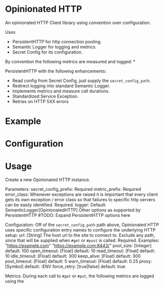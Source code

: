 # Opinionated HTTP

An opinionated HTTP Client library using convention over configuration.

Uses
* PersistentHTTP for http connection pooling.
* Semantic Logger for logging and metrics.
* Secret Config for its configuration.

By convention the following metrics are measured and logged:
*

PersistentHTTP with the following enhancements:
* Read config from Secret Config, just supply the `secret_config_path`.
* Redirect logging into standard Semantic Logger.
* Implements metrics and measure call durations.
* Standardized Service Exception.
* Retries on HTTP 5XX errors

# Example

# Configuration

# Usage

Create a new Opinionated HTTP instance.

Parameters:
  secret_config_prefix:
    Required
  metric_prefix:
    Required
  error_class:
    Whenever exceptions are raised it is important that every client gets its own exception / error class
    so that failures to specific http servers can be easily identified.
    Required.
  logger:
    Default: SemanticLogger[OpinionatedHTTP]
  Other options as supported by PersistentHTTP
  #TODO: Expand PersistentHTTP options here

Configuration:
   Off of the `secret_config_path` path above, Opinionated HTTP uses specific configuration entry names
   to configure the underlying HTTP setup:
      url: [String]
        The host url to the site to connect to.
        Exclude any path, since that will be supplied when `#get` or `#post` is called.
        Required.
        Examples:
          "https://example.com"
          "https://example.com:8443/"
      pool_size: [Integer]
        default: 100
      open_timeout: [Float]
        default: 10
      read_timeout: [Float]
        default: 10
      idle_timeout: [Float]
        default: 300
      keep_alive: [Float]
        default: 300
      pool_timeout: [Float]
        default: 5
      warn_timeout: [Float]
        default: 0.25
      proxy: [Symbol]
        default: :ENV
      force_retry: [true|false]
        default: true

Metrics:
  During each call to `#get` or `#put`, the following metrics are logged using the
